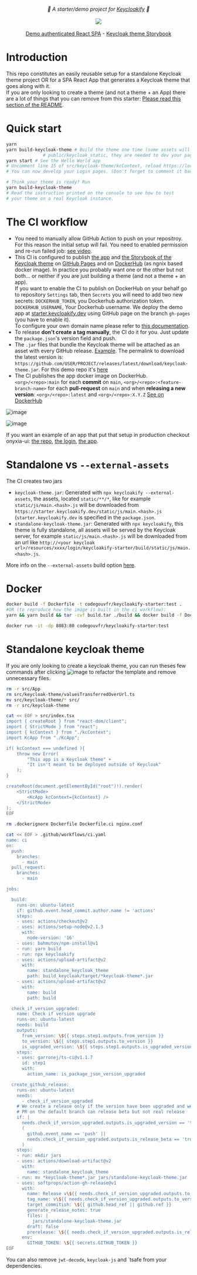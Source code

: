 <p align="center">
    <i>🚀 A starter/demo project for <a href="https://keycloakify.dev">Keycloakify</a> 🚀</i>
    <br/>
    <br/>
    <img src="https://github.com/codegouvfr/keycloakify-starter/workflows/ci/badge.svg?branch=main">
    <br/>
    <br/>
    <a href="https://starter.keycloakify.dev">Demo authenticated React SPA</a>
    -
    <a href="https://starter.keycloakify.dev/storybook">Keycloak theme Storybook</a>
</p>



# Introduction

This repo constitutes an easily reusable setup for a standalone Keycloak theme project OR for a SPA React App that generates a
Keycloak theme that goes along with it.  
If you are only looking to create a theme (and not a theme + an App) there are a lot of things that you can remove from this starter: [Please read this section of the README](#standalone-keycloak-theme).

# Quick start

```bash
yarn
yarn build-keycloak-theme # Build the theme one time (some assets will be copied to 
              # public/keycloak_static, they are needed to dev your page outside of Keycloak)
yarn start # See the Hello World app
# Uncomment line 15 of src/keycloak-theme/kcContext, reload https://localhost:3000
# You can now develop your Login pages. (Don't forget to comment it back when you're done)

# Think your theme is ready? Run
yarn build-keycloak-theme
# Read the instruction printed on the console to see how to test
# your theme on a real Keycloak instance.
```

# The CI workflow

-   You need to manually allow GitHub Action to push on your repositroy.  For this reason the initial setup will fail.  You need to enabled permission and re-run failed job: [see video](https://user-images.githubusercontent.com/6702424/213480604-0aac0ea7-487f-491d-94ae-df245b2c7ee8.mov).  
-   This CI is configured to publish [the app](https://starter.keycloakify.dev) and [the Storybook of the Keycloak theme](https://starter.keycloakify.dev/storybook) on [GitHub Pages](https://github.com/codegouvfr/keycloakify-starter/blob/3617a71deb1a6544c3584aa8d6d2241647abd48c/.github/workflows/ci.yaml#L51-L76) and on [DockerHub](https://github.com/codegouvfr/keycloakify-starter/blob/3617a71deb1a6544c3584aa8d6d2241647abd48c/.github/workflows/ci.yaml#L78-L123) (as ngnix based docker image). In practice you probably want one
    or the other but not both... or neither if you are just building a theme (and not a theme + an app).  
    If you want to enable the CI to publish on DockerHub on your behalf go to repository `Settings` tab, then `Secrets` you will need to add two new secrets:
    `DOCKERHUB_TOKEN`, you Dockerhub authorization token.  
    `DOCKERHUB_USERNAME`, Your Dockerhub username.
    We deploy the demo app at [starter.keycloakify.dev](https://starter.keycloakify.dev) using GitHub page on the branch `gh-pages` (you have to enable it).  
    To configure your own domain name please refer to [this documentation](https://docs.gitlanding.dev/using-a-custom-domain-name).
-   To release **don't create a tag manually**, the CI do it for you. Just update the `package.json`'s version field and push.
-   The `.jar` files that bundle the Keycloak theme will be attached as an asset with every GitHub release. [Example](https://github.com/InseeFrLab/keycloakify-starter/releases/tag/v0.1.0). The permalink to download the latest version is: `https://github.com/USER/PROJECT/releases/latest/download/keycloak-theme.jar`.
    For this demo repo it's [here](https://github.com/codegouvfr/keycloakify-starter/releases/latest/download/keycloak-theme.jar)
-   The CI publishes the app docker image on DockerHub. `<org>/<repo>:main` for each **commit** on `main`, `<org>/<repo>:<feature-branch-name>` for each **pull-request** on `main`
    and when **releasing a new version**: `<org>/<repo>:latest` and `<org>/<repo>:X.Y.Z`
    [See on DockerHub](https://hub.docker.com/r/codegouvfr/keycloakify-starter)

![image](https://user-images.githubusercontent.com/6702424/187989551-9461fb46-f545-4e99-b20c-e0fe4a0f773d.png)

![image](https://user-images.githubusercontent.com/6702424/187988970-99c71326-5228-4d51-8a07-dab8113387f4.png)  

If you want an example of an app that put that setup in production checkout onyxia-ui: [the repo](https://github.com/InseeFrLab/onyxia-ui), [the login](https://auth.lab.sspcloud.fr/auth/realms/sspcloud/protocol/openid-connect/auth?client_id=onyxia&redirect_uri=https%3A%2F%2Fonyxia.lab.sspcloud.fr), [the app](https://datalab.sspcloud.fr).

# Standalone vs `--external-assets`

The CI creates two jars 
- `keycloak-theme.jar`: Generated with `npx keycloakify --external-assets`, the assets, located `static/**/*`, like for example 
  `static/js/main.<hash>.js` will be downloaded from `https://starter.keycloakify.dev/static/js/main.<hash>.js` (`starter.keycloakify.dev` is 
  specified in the `package.json`.
- `standalone-keycloak-theme.jar`: Generated with `npx keycloakify`, this theme is fully standalone, all assets will be served by the 
  Keycloak server, for example `static/js/main.<hash>.js` will be downloaded from an url like `http://<your keycloak url>/resources/xxxx/login/keycloakify-starter/build/static/js/main.<hash>.js`.

More info on the `--external-assets` build option [here](https://docs.keycloakify.dev/v/v6/build-options#external-assets).  

# Docker

```bash
docker build -f Dockerfile -t codegouvfr/keycloakify-starter:test .
#OR (to reproduce how the image is built in the ci workflow):
yarn && yarn build && tar -cvf build.tar ./build && docker build -f Dockerfile.ci -t codegouvfr/keycloakify-starter:test . && rm build.tar

docker run -it -dp 8083:80 codegouvfr/keycloakify-starter:test
```

# Standalone keycloak theme

If you are only looking to create a keycloak theme, you can run theses few commands
after clicking ![image](https://user-images.githubusercontent.com/6702424/98155461-92395e80-1ed6-11eb-93b2-98c64453043f.png) to refactor the template 
and remove unnecessary files.  

```bash
rm -r src/App
rm src/keycloak-theme/valuesTransferredOverUrl.ts
mv src/keycloak-theme/* src/
rm -r src/keycloak-theme

cat << EOF > src/index.tsx
import { createRoot } from "react-dom/client";
import { StrictMode } from "react";
import { kcContext } from "./kcContext";
import KcApp from "./KcApp";

if( kcContext === undefined ){
    throw new Error(
        "This app is a Keycloak theme" +
        "It isn't meant to be deployed outside of Keycloak"
    );
}

createRoot(document.getElementById("root")!).render(
    <StrictMode>
        <KcApp kcContext={kcContext} />
    </StrictMode>
);
EOF

rm .dockerignore Dockerfile Dockerfile.ci nginx.conf

cat << EOF > .github/workflows/ci.yaml
name: ci
on:
  push:
    branches:
      - main
  pull_request:
    branches:
      - main

jobs:

  build:
    runs-on: ubuntu-latest
    if: github.event.head_commit.author.name != 'actions'
    steps:
    - uses: actions/checkout@v2
    - uses: actions/setup-node@v2.1.3
      with:
        node-version: '16'
    - uses: bahmutov/npm-install@v1
    - run: yarn build
    - run: npx keycloakify
    - uses: actions/upload-artifact@v2
      with:
        name: standalone_keycloak_theme
        path: build_keycloak/target/*keycloak-theme*.jar
    - uses: actions/upload-artifact@v2
      with:
        name: build
        path: build

  check_if_version_upgraded:
    name: Check if version upgrade
    runs-on: ubuntu-latest
    needs: build
    outputs:
      from_version: \${{ steps.step1.outputs.from_version }}
      to_version: \${{ steps.step1.outputs.to_version }}
      is_upgraded_version: \${{ steps.step1.outputs.is_upgraded_version }}
    steps:
    - uses: garronej/ts-ci@v1.1.7
      id: step1
      with: 
        action_name: is_package_json_version_upgraded

  create_github_release:
    runs-on: ubuntu-latest
    needs: 
      - check_if_version_upgraded
    # We create a release only if the version have been upgraded and we are on a default branch
    # PR on the default branch can release beta but not real release
    if: |
      needs.check_if_version_upgraded.outputs.is_upgraded_version == 'true' &&
      (
        github.event_name == 'push' ||
        needs.check_if_version_upgraded.outputs.is_release_beta == 'true'
      )
    steps:
    - run: mkdir jars
    - uses: actions/download-artifact@v2
      with:
        name: standalone_keycloak_theme
    - run: mv *keycloak-theme*.jar jars/standalone-keycloak-theme.jar
    - uses: softprops/action-gh-release@v1
      with:
        name: Release v\${{ needs.check_if_version_upgraded.outputs.to_version }}
        tag_name: v\${{ needs.check_if_version_upgraded.outputs.to_version }}
        target_commitish: \${{ github.head_ref || github.ref }}
        generate_release_notes: true
        files: |
          jars/standalone-keycloak-theme.jar
        draft: false
        prerelease: \${{ needs.check_if_version_upgraded.outputs.is_release_beta == 'true' }}
      env:
        GITHUB_TOKEN: \${{ secrets.GITHUB_TOKEN }}
EOF
```

You can also remove `jwt-decode`, `keycloak-js` and `tsafe from your dependencies.  

